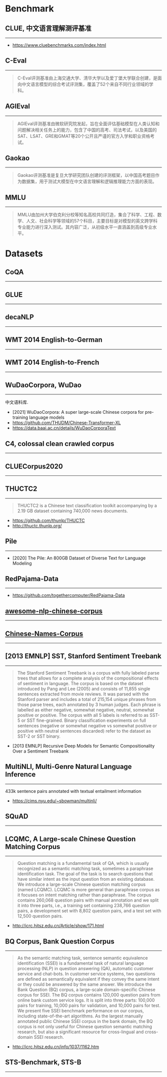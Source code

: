# Benchmark

## CLUE, 中文语言理解测评基准
---
- https://www.cluebenchmarks.com/index.html

## C-Eval
----
> C-Eval评测基准由上海交通大学、清华大学以及爱丁堡大学联合创建，是面向中文语言模型的综合考试评测集，覆盖了52个来自不同行业领域的学科。

## AGIEval
----
> AGIEval评测基准由微软研究院发起，旨在全面评估基础模型在人类认知和问题解决相关任务上的能力，包含了中国的高考、司法考试，以及美国的SAT、LSAT、GRE和GMAT等20个公开且严谨的官方入学和职业资格考试。

## Gaokao
----
> Gaokao评测基准是复旦大学研究团队创建的评测框架，以中国高考题目作为数据集，用于测试大模型在中文语言理解和逻辑推理能力方面的表现。

## MMLU
----
> MMLU由加州大学伯克利分校等知名高校共同打造，集合了科学、工程、数学、人文、社会科学等领域的57个科目，主要目标是对模型的英文跨学科专业能力进行深入测试。其内容广泛，从初级水平一直涵盖到高级专业水平。

# Datasets

## CoQA
-----

## GLUE
-----

## decaNLP
-----

## WMT 2014 English-to-German
---

## WMT 2014 English-to-French
----

## WuDaoCorpora, WuDao
----
中文语料库.

- [2021] WuDaoCorpora: A super large-scale Chinese corpora for pre-training language models
- https://github.com/THUDM/Chinese-Transformer-XL
- https://data.baai.ac.cn/details/WuDaoCorporaText

## C4, colossal clean crawled corpus
---

## CLUECorpus2020 
----

## THUCTC2
---
> THUCTC2 is a Chinese text classification toolkit accompanying by a 2.19 GB dataset containing 740,000 news documents. 

- https://github.com/thunlp/THUCTC
- http://thuctc.thunlp.org/

## Pile
---
- [2020] The Pile: An 800GB Dataset of Diverse Text for Language Modeling


## RedPajama-Data
----
- https://github.com/togethercomputer/RedPajama-Data


## [awesome-nlp-chinese-corpus](https://github.com/wangmuy/awesome-nlp-chinese-corpus )
---

## [Chinese-Names-Corpus](https://github.com/wainshine/Chinese-Names-Corpus )
---

## [2013 EMNLP] SST, Stanford Sentiment Treebank
---
> The Stanford Sentiment Treebank is a corpus with fully labeled parse trees that allows for a complete analysis of the compositional effects of sentiment in language. The corpus is based on the dataset introduced by Pang and Lee (2005) and consists of 11,855 single sentences extracted from movie reviews. It was parsed with the Stanford parser and includes a total of 215,154 unique phrases from those parse trees, each annotated by 3 human judges.
> Each phrase is labelled as either negative, somewhat negative, neutral, somewhat positive or positive. The corpus with all 5 labels is referred to as SST-5 or SST fine-grained. Binary classification experiments on full sentences (negative or somewhat negative vs somewhat positive or positive with neutral sentences discarded) refer to the dataset as SST-2 or SST binary.

- [2013 EMNLP] Recursive Deep Models for Semantic Compositionality Over a Sentiment Treebank

## MultiNLI, Multi-Genre Natural Language Inference
----
433k sentence pairs annotated with textual entailment information

- https://cims.nyu.edu/~sbowman/multinli/

## SQuAD
---

## LCQMC, A Large-scale Chinese Question Matching Corpus
----
> Question matching is a fundamental task of QA, which is usually recognized as a semantic matching task, sometimes a paraphrase identification task. The goal of the task is to search questions that have similar intent as the input question from an existing database. We introduce a large-scale Chinese question matching corpus (named LCQMC). LCQMC is more general than paraphrase corpus as it focuses on intent matching rather than paraphrase. The corpus contains 260,068 question pairs with manual annotation and we split it into three parts, i.e., a training set containing 238,766 question pairs, a development set with 8,802 question pairs, and a test set with 12,500 question pairs. 

- http://icrc.hitsz.edu.cn/Article/show/171.html

## BQ Corpus, Bank Question Corpus
----
> As the semantic matching task, sentence semantic equivalence identification (SSEI) is a fundamental task of natural language processing (NLP) in question answering (QA), automatic customer service and chat-bots. In customer service systems, two questions are defined as semantically equivalent if they convey the same intent or they could be answered by the same answer. We introduce the Bank Question (BQ) corpus, a large-scale domain-specific Chinese corpus for SSEI. The BQ corpus contains 120,000 question pairs from online bank custom service logs. It is split into three parts: 100,000 pairs for training, 10,000 pairs for validation, and 10,000 pairs for test. We present five SSEI benchmark performance on our corpus, including state-of-the-art algorithms. As the largest manually annotated public Chinese SSEI corpus in the bank domain, the BQ corpus is not only useful for Chinese question semantic matching research, but also a significant resource for cross-lingual and cross-domain SSEI research.

- http://icrc.hitsz.edu.cn/info/1037/1162.htm


## STS-Benchmark, STS-B
----

